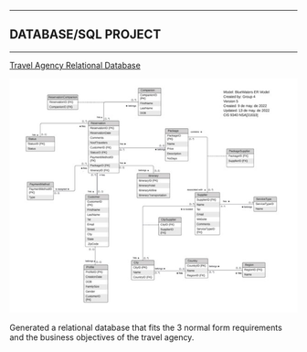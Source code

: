 <hr />
<h2 id="databasesql-project">DATABASE/SQL PROJECT</h2>
<hr />

<p><a href="https://github.com/thyanhbui1412/Travel-agency-database/blob/main/BlueWater%20Travel%20Agency%20Database%20System%20Report.docx"> Travel Agency Relational Database</a></p>

<p><a href="https://github.com/ngocdinh1410/Art-Gallery-Tracking-System"><img src="https://github.com/thyanhbui1412/Travel-agency-database/blob/main/database.jpg" alt="" /></a></p>

<p>Generated a relational database that fits the 3 normal form requirements and the business objectives of the travel agency.</p>

